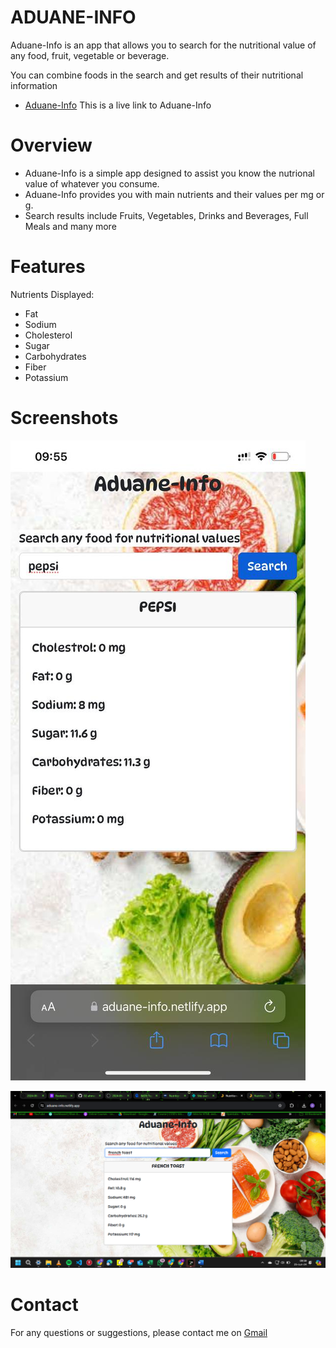 # ADUANE-INFO

Aduane-Info is an app that allows you to search for the nutritional value of any food, fruit, vegetable or beverage.

You can combine foods in the search and get results of their nutritional information

- [Aduane-Info](https://aduane-info.netlify.app/) This is a live link to Aduane-Info

# Overview
- Aduane-Info is a simple app designed to assist you know the nutrional value of whatever you consume.
- Aduane-Info provides you with main nutrients and their values per mg or g.
- Search results include Fruits, Vegetables, Drinks and Beverages, Full Meals and many more

# Features
Nutrients Displayed:
- Fat
- Sodium
- Cholesterol
- Sugar
- Carbohydrates
- Fiber
- Potassium

# Screenshots
![mobile](./screenshots/photo_2024-06-25_09-56-06.jpg)

![web](./screenshots/Screenshot%202024-06-25%20095914.png)



# Contact
For any questions or suggestions, please contact me on [Gmail](https://gmail.com/mustaphamalik789@gmail.com)
